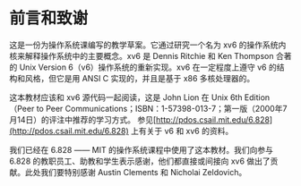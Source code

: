 # 前言和致谢

这是一份为操作系统课编写的教学草案。它通过研究一个名为 xv6 的操作系统内核来解释操作系统中的主要概念。xv6 是 Dennis Ritchie 和 Ken Thompson 合著的 Unix Version 6（v6）操作系统的重新实现。xv6 在一定程度上遵守 v6 的结构和风格，但它是用 ANSI C 实现的，并且是基于 x86 多核处理器的。

这本教材应该和 xv6 源代码一起阅读，这是 John Lion 在 Unix 6th Edition（Peer to Peer Communications；ISBN：1-57398-013-7；第一版（2000年7月14日）的评注中推荐的学习方式。 参见[http://pdos.csail.mit.edu/6.828](http://pdos.csail.mit.edu/6.828) 上有关于 v6 和 xv6 的资料。

我们已经在 6.828 —— MIT 的操作系统课程中使用了这本教材。我们向参与 6.828 的教职员工、助教和学生表示感谢，他们都直接或间接向 xv6 做出了贡献。此处我们要特别感谢 Austin Clements 和 Nicholai Zeldovich。
